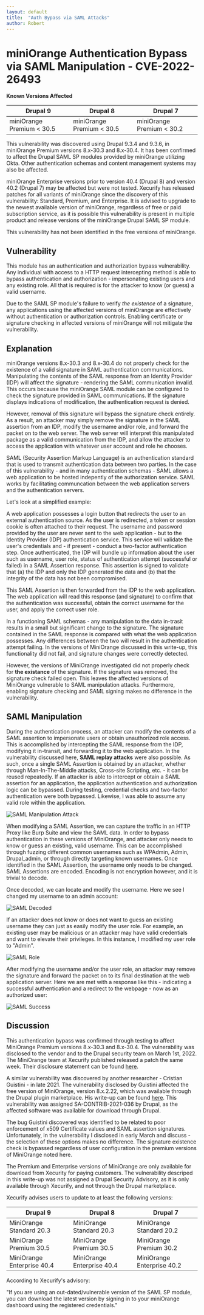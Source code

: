 ```yaml
---
layout: default
title:  "Auth Bypass via SAML Attacks"
author: Robert
---
```


# miniOrange Authentication Bypass via SAML Manipulation - CVE-2022-26493

**Known Versions Affected**

| Drupal 9 |  Drupal 8     | Drupal 7 |
| ----------- | ----------- | ----------- |
| miniOrange Premium < 30.5 | miniOrange Premium < 30.5      | miniOrange Premium < 30.2       |

This vulnerability was discovered using Drupal 9.3.4 and 9.3.6, in miniOrange Premium versions 8.x-30.3 and 8.x-30.4. It has been confirmed to affect the Drupal SAML SP modules provided by miniOrange utilizing Okta.  Other authentication schemas and content management systems may also be affected.

miniOrange Enterprise versions prior to version 40.4 (Drupal 8) and version 40.2 (Drupal 7) may be affected but were not tested. Xecurify has released patches for all variants of miniOrange since the discovery
of this vulnerability: Standard, Premium, and Enterprise.  It is advised to upgrade to the newest available version of miniOrange, regardless of free or paid subscription service, as it is possible this vulnerability is present in multiple product and release versions of the miniOrange Drupal SAML SP module. 

This vulnerability has not been identified in the free versions of miniOrange.

## Vulnerability

This module has an authentication and authorization bypass vulnerability. Any individual with access to a HTTP request intercepting method is able to bypass 
authentication and authorization - impersonating existing users and any existing role. All that is required is for the attacker to know (or guess) a valid username.

Due to the SAML SP module's failure to verify *the existence* of a signature, any applications using the affected versions of miniOrange are effectively without authentication or authorization controls. Enabling certificate or signature checking in affected versions of miniOrange will not mitigate the vulnerability.

## Explanation

miniOrange versions 8.x-30.3 and 8.x-30.4 do not properly check for the existence of a valid signature in SAML authentication communications.  Manipulating the contents of the SAML response from an Identity Provider (IDP) will affect the signature - rendering the SAML communication invalid.  This occurs because the miniOrange 
SAML module can be configured to check the signature provided in SAML communications. If the signature displays indications of modification, the authentication
request is denied.  

However, removal of this signature will bypass the signature check entirely. As a result, an attacker may simply remove the signature in the SAML assertion from an IDP, modify the username and/or role, and forward the packet on to the web server.
The web server will interpret this manipulated package as a valid communication from the IDP, and allow the attacker to access the application with whatever user account and role he chooses.

SAML (Security Assertion Markup Language) is an authentication standard that is used to transmit authentication data between two parties.  In the case of this vulnerability - 
and in many authentication schemas - SAML allows a web application to be hosted indepently of the authorization service.  SAML works by facilitating communcation between the web application servers 
and the authentication servers.  

Let's look at a simplified example:

A web application possesses a login button that redirects the user to an external authentication source.  As the user is redirected, a token or session cookie is often attached to their request.  The username and
password provided by the user are never sent to the web application - but to the Identity Provider (IDP) authentication service.  This service will validate the user's credentials and - if present - conduct
a two-factor authentication step.  Once authenticated, the IDP will bundle up information about the user such as username, user role, status of authentication attempt (successful or failed) in a SAML Assertion response. This assertion is signed
to validate that (a) the IDP and only the IDP generated the data and (b) that the integrity of the data has not been compromised.

This SAML Assertion is then forwarded from the IDP to the web application.  The web application will read this response (and signature) to confirm that the authentication was successful, obtain the correct username for the user, and apply the correct user role.

In a functioning SAML schemas - any manipulation to the data in-trasit results in a small but significant change to the signature.  The signature contained in the SAML response is compared with what the web application possesses.
Any differences between the two will result in the authentication attempt failing.  In the versions of MiniOrange discussed in this write-up, this functionality did not fail, and signature changes were correctly detected.

However, the versions of MiniOrange investigated did not properly check for **the existance** of the signature.  If the signature was removed, the signature check failed open. This leaves the affected versions of MiniOrange vulnerable to SAML manipulation attacks. Furthermore, enabling signature checking and SAML signing makes no difference in the vulnerability. 

## SAML Manipulation

During the authentication process, an attacker can modify the contents of a SAML assertion to impersonate users or obtain unauthorized role access. This is 
accomplished by intercepting the SAML response from the IDP, modifying it in-transit, and forwarding it to the web application.  In the vulnerability discussed here, **SAML replay attacks**
were also possible.  As such, once a single SAML Assertion is obtained by an attacker, whether through Man-In-The-Middle attacks, Cross-site Scripting, etc. - it can be reused repeatedly.  If an attacker is able to intercept or obtain 
a SAML assertion for an application, the application authentication and authorization logic can be bypassed. During testing, credential checks and two-factor authentication were both bypassed.  Likewise, I was able to assume any valid role within the application.

![SAML Manipulation Attack](/docs/assets/images/SAML_cap2.PNG)

When modifying a SAML Assertion, we can capture the traffic in an HTTP Proxy like Burp Suite and view the SAML data. In order to bypass authentication in these versions
of MiniOrange, and attacker only needs to know or guess an existing, valid username.  This can be accomplished through fuzzing different common usernames such as WPAdmin, Admin,
Drupal_admin, or through directly targeting known usernames. Once identified in the SAML Assertion, the username only needs to be changed.  SAML Assertions are encoded. Encoding is not encryption however, and it is trivial to decode.

Once decoded, we can locate and modify the username.  Here we see I changed my username to an admin account:

![SAML Decoded](/docs/assets/images/evil_admin.png)

If an attacker does not know or does not want to guess an existing username they can just as easily modify the user role. For example, an existing user may be malicious or an attacker may have valid credentials and want to elevate their privileges. In this instance, I modified my user role to "Admin".

![SAML Role](/docs/assets/images/SAML_role_1.PNG)

After modifying the username and/or the user role, an attacker may remove the signature and forward the packet on to its final destination at the web application server. Here we are met with a response like this - indicating a successful authentication and a redirect to the webpage - now as an authorized user:

![SAML Success](/docs/assets/images/success.png)

## Discussion

This authentication bypass was confirmed through testing to affect MiniOrange Premium versions 8.x-30.3 and 8.x-30.4.  The vulnerability was disclosed to the vendor and to the Drupal security team on March 1st, 2022. The MiniOrange team at Xecurify published released a patch the same week. Their disclosure statement can be found [here](https://plugins.miniorange.com/wp-content/uploads/2022/05/CVE-miniOrange-SAML.pdf).

A similar vulnerability was discovered by another researcher - Cristian Guistini - in late 2021. The vulnerability disclosed by Guistini affected the free version of MiniOrange, version 8.x.2.22, which was available through the Drupal plugin marketplace. His write-up can be found [here](https://blog.hacktivesecurity.com/index.php/2021/07/09/sa-contrib-2021-036-notsosaml-privilege-escalation-via-xml-signature-wrapping-on-minorangesaml-drupal-plugin/).  This vulnerability was assigned SA-CONTRIB-2021-036 by Drupal, as the affected software was available for download through Drupal.

The bug Guistini discovered was identified to be related to poor enforcement of x509 Certificate values and SAML assertion signatures. Unfortunately, in the vulnerability I disclosed in early March and discuss - the selection of these options makes no difference.  The signature existence check is bypassed regardless of user configuration in the premium versions of MiniOrange noted here.  

The Premium and Enterprise versions of MiniOrange are only available for download from Xecurity for paying customers.  The vulnerability descriped in this write-up was not assigned a Drupal Security Advisory, as it is only available through Xecurify, and not through the Drupal marketplace.

Xecurify advises users to update to at least the following versions:


| Drupal 9 |  Drupal 8     | Drupal 7 |
| ----------- | ----------- | ----------- |
| MiniOrange Standard 20.3 | MiniOrange Standard 20.3     | MiniOrange Standard 20.2      |
| MiniOrange Premium 30.5 | MiniOrange Premium 30.5      | MiniOrange Premium 30.2       |
| MiniOrange Enterprise 40.4 | MiniOrange Enterprise 40.4      | MiniOrange Enterprise 40.2      |

According to Xecurify's advisory: 

"If you are using an out-dated/vulnerable version of the SAML SP module, you can
download the latest version by signing in to your miniOrange dashboard using the
registered credentials."

